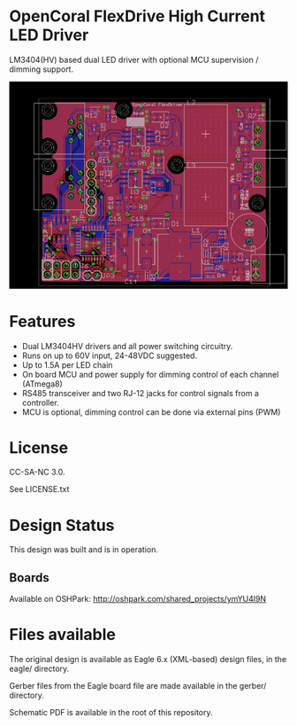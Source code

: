 # OpenCoral FlexDrive High Current LED Driver

LM3404(HV) based dual LED driver with optional MCU supervision / dimming
support.

![product](https://raw.githubusercontent.com/theatrus/opencoral-flexdrive/master/flexdrive_board.png)

# Features

 * Dual LM3404HV drivers and all power switching circuitry.
 * Runs on up to 60V input, 24-48VDC suggested.
 * Up to 1.5A per LED chain
 * On board MCU and power supply for dimming control of each channel
   (ATmega8)
 * RS485 transceiver and two RJ-12 jacks for control signals from a
   controller.
 * MCU is optional, dimming control can be done via external pins (PWM)

# License

CC-SA-NC 3.0.

See LICENSE.txt

# Design Status

This design was built and is in operation.

## Boards

Available on OSHPark:
http://oshpark.com/shared_projects/ymYU4l9N

# Files available

The original design is available as Eagle 6.x (XML-based) design
files, in the eagle/ directory.

Gerber files from the Eagle board file are made available in the
gerber/ directory.

Schematic PDF is available in the root of this repository.



